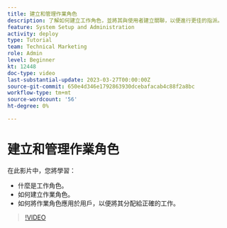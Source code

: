 ```yaml
---
title: 建立和管理作業角色
description: 了解如何建立工作角色，並將其與使用者建立關聯，以便進行更佳的指派。
feature: System Setup and Administration
activity: deploy
type: Tutorial
team: Technical Marketing
role: Admin
level: Beginner
kt: 12448
doc-type: video
last-substantial-update: 2023-03-27T00:00:00Z
source-git-commit: 650e4d346e1792863930dcebafacab4c88f2a8bc
workflow-type: tm+mt
source-wordcount: '56'
ht-degree: 0%

---
```


# 建立和管理作業角色

在此影片中，您將學習：

* 什麼是工作角色。
* 如何建立作業角色。
* 如何將作業角色應用於用戶，以便將其分配給正確的工作。

>[!VIDEO](https://video.tv.adobe.com/v/3416966/?quality=12&learn=on)

